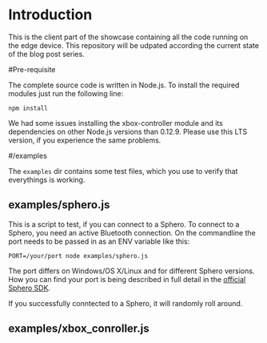 # Introduction

This is the client part of the showcase containing all the code running on the edge device.
This repository will be udpated according the current state of the blog post series.

#Pre-requisite

The complete source code is written in Node.js. To install the required modules just run the following line:

```
npm install
```
We had some issues installing the xbox-controller module and its dependencies on other Node.js versions than 0.12.9.
Please use this LTS version, if you experience the same problems.


#/examples

The `examples` dir contains some test files, which you use to verify that everythings is working.

## examples/sphero.js

This is a script to test, if you can connect to a Sphero.
To connect to a Sphero, you need an active Bluetooth connection.
On the commandline the port needs to be passed in as an ENV variable like this:

```
PORT=/your/port node examples/sphero.js
```
The port differs on Windows/OS X/Linux and for different Sphero versions. How you can find your port is being described in full detail in the [official Sphero SDK](https://github.com/orbotix/sphero.js).

If you successfully conntected to a Sphero, it will randomly roll around.

## examples/xbox_conroller.js